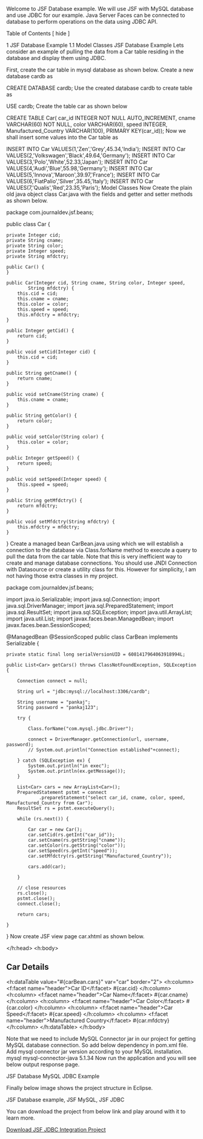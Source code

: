 Welcome to JSF Database example. We will use JSF with MySQL database and use JDBC for our example. Java Server Faces can be connected to database to perform operations on the data using JDBC API.

Table of Contents
[
hide
]

1 JSF Database Example
1.1 Model Classes
JSF Database Example
Lets consider an example of pulling the data from a Car table residing in the database and display them using JDBC.

First, create the car table in mysql database as shown below.
Create a new database cardb as


CREATE DATABASE cardb;
Use the created database cardb to create table as


USE cardb;
Create the table car as shown below


CREATE TABLE Car(
	car_id INTEGER NOT NULL AUTO_INCREMENT,
	cname VARCHAR(60) NOT NULL,
	color VARCHAR(60),
	speed INTEGER,
	Manufactured_Country VARCHAR(100),
	PRIMARY KEY(car_id));
Now we shall insert some values into the Car table as


INSERT INTO Car VALUES(1,'Zen','Grey',45.34,'India');
INSERT INTO Car VALUES(2,'Volkswagen','Black',49.64,'Germany');
INSERT INTO Car VALUES(3,'Polo','White',52.33,'Japan');
INSERT INTO Car VALUES(4,'Audi','Blue',55.98,'Germany');
INSERT INTO Car VALUES(5,'Innova','Maroon',39.97,'France');
INSERT INTO Car VALUES(6,'FiatPalio','Silver',35.45,'Italy');
INSERT INTO Car VALUES(7,'Qualis','Red',23.35,'Paris');
Model Classes
Now Create the plain old java object class Car.java with the fields and getter and setter methods as shown below.


package com.journaldev.jsf.beans;

public class Car {

	private Integer cid;
	private String cname;
	private String color;
	private Integer speed;
	private String mfdctry;

	public Car() {
	}

	public Car(Integer cid, String cname, String color, Integer speed,
			String mfdctry) {
		this.cid = cid;
		this.cname = cname;
		this.color = color;
		this.speed = speed;
		this.mfdctry = mfdctry;
	}

	public Integer getCid() {
		return cid;
	}

	public void setCid(Integer cid) {
		this.cid = cid;
	}

	public String getCname() {
		return cname;
	}

	public void setCname(String cname) {
		this.cname = cname;
	}

	public String getColor() {
		return color;
	}

	public void setColor(String color) {
		this.color = color;
	}

	public Integer getSpeed() {
		return speed;
	}

	public void setSpeed(Integer speed) {
		this.speed = speed;
	}

	public String getMfdctry() {
		return mfdctry;
	}

	public void setMfdctry(String mfdctry) {
		this.mfdctry = mfdctry;
	}

}
Create a managed bean CarBean.java using which we will establish a connection to the database via Class.forName method to execute a query to pull the data from the car table. Note that this is very inefficient way to create and manage database connections. You should use JNDI Connection with Datasource or create a utility class for this. However for simplicity, I am not having those extra classes in my project.


package com.journaldev.jsf.beans;

import java.io.Serializable;
import java.sql.Connection;
import java.sql.DriverManager;
import java.sql.PreparedStatement;
import java.sql.ResultSet;
import java.sql.SQLException;
import java.util.ArrayList;
import java.util.List;
import javax.faces.bean.ManagedBean;
import javax.faces.bean.SessionScoped;

@ManagedBean
@SessionScoped
public class CarBean implements Serializable {

	private static final long serialVersionUID = 6081417964063918994L;

	public List<Car> getCars() throws ClassNotFoundException, SQLException {

		Connection connect = null;

		String url = "jdbc:mysql://localhost:3306/cardb";

		String username = "pankaj";
		String password = "pankaj123";

		try {

			Class.forName("com.mysql.jdbc.Driver");

			connect = DriverManager.getConnection(url, username, password);
			// System.out.println("Connection established"+connect);

		} catch (SQLException ex) {
			System.out.println("in exec");
			System.out.println(ex.getMessage());
		}

		List<Car> cars = new ArrayList<Car>();
		PreparedStatement pstmt = connect
				.prepareStatement("select car_id, cname, color, speed, Manufactured_Country from Car");
		ResultSet rs = pstmt.executeQuery();

		while (rs.next()) {

			Car car = new Car();
			car.setCid(rs.getInt("car_id"));
			car.setCname(rs.getString("cname"));
			car.setColor(rs.getString("color"));
			car.setSpeed(rs.getInt("speed"));
			car.setMfdctry(rs.getString("Manufactured_Country"));

			cars.add(car);

		}

		// close resources
		rs.close();
		pstmt.close();
		connect.close();

		return cars;

	}

}
Now create JSF view page car.xhtml as shown below.


<?xml version="1.0" encoding="UTF-8"?>
<!DOCTYPE html PUBLIC "-//W3C//DTD XHTML 1.0 Transitional//EN" 
"http://www.w3.org/TR/xhtml1/DTD/xhtml1-transitional.dtd">
<html xmlns="http://www.w3.org/1999/xhtml"
	xmlns:f="http://java.sun.com/jsf/core"
	xmlns:h="http://java.sun.com/jsf/html">
<h:head>
	<title>JSF JDBC Integration</title>

</h:head>
<h:body>
	<h2>Car Details</h2>
	<h:dataTable value="#{carBean.cars}" var="car" border="2">
		<h:column>
			<f:facet name="header">Car ID</f:facet>
         #{car.cid}
      </h:column>
		<h:column>
			<f:facet name="header">Car Name</f:facet>
         #{car.cname}
      </h:column>
		<h:column>
			<f:facet name="header">Car Color</f:facet>
           #{car.color}
       </h:column>
		<h:column>
			<f:facet name="header">Car Speed</f:facet>
           #{car.speed}
       </h:column>
		<h:column>
			<f:facet name="header">Manufactured Country</f:facet>
           #{car.mfdctry}
       </h:column>
	</h:dataTable>
</h:body>
</html>
Note that we need to include MySQL Connector jar in our project for getting MySQL database connection. So add below dependency in pom.xml file. Add mysql connector jar version according to your MySQL installation.


<dependency>
        <groupId>mysql</groupId>
        <artifactId>mysql-connector-java</artifactId>
        <version>5.1.34</version>
</dependency>
Now run the application and you will see below output response page.

JSF Database MySQL JDBC Example

Finally below image shows the project structure in Eclipse.

JSF Database example, JSF MySQL, JSF JDBC

You can download the project from below link and play around with it to learn more.

[Download JSF JDBC Integration Project](https://www.journaldev.com/wp-content/uploads/jsf/JSF_JDBCIntegration.zip)

